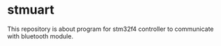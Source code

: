 # stmuart
This repository is about program for stm32f4 controller to communicate with bluetooth module.
